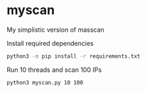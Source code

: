 # myscan
My simplistic version of masscan

Install required dependencies
```bash
python3 -m pip install -r requirements.txt
```

Run 10 threads and scan 100 IPs
```bash
python3 myscan.py 10 100
```

